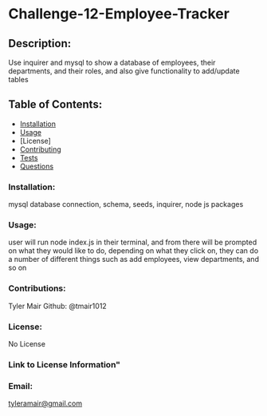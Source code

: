 # Challenge-12-Employee-Tracker
  
  ## Description: 
  Use inquirer and mysql to show a database of employees, their departments, and their roles, and also give functionality to add/update tables

  ## Table of Contents:
  * [Installation](#installation)
  * [Usage](#usage)
  * [License]
  * [Contributing](#contributing)
  * [Tests](#tests)
  * [Questions](#questions)

### Installation:
mysql database connection, schema, seeds, inquirer, node js packages

### Usage:
user will run node index.js in their terminal, and from there will be prompted on what they would like to do, depending on what they click on, they can do a number of different things such as add employees, view departments, and so on

### Contributions:
Tyler Mair Github: @tmair1012

### License:
No License

### Link to License Information"


### Email:
tyleramair@gmail.com
